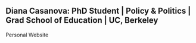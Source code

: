 ## Diana Casanova: PhD Student  | Policy & Politics | Grad School of Education | UC, Berkeley
Personal Website
